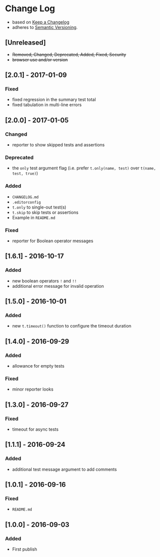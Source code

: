 <!-- markdownlint-disable MD012 MD022 MD024 MD026 MD032 MD041 -->

# Change Log

- based on [Keep a Changelog](http://keepachangelog.com/)
- adheres to [Semantic Versioning](http://semver.org/).

## [Unreleased]
- ~~Removed, Changed, Deprecated, Added, Fixed, Security~~
- ~~browser use and/or version~~

## [2.0.1] - 2017-01-09
### Fixed
- fixed regression in the summary test total
- fixed tabulation in multi-line errors

## [2.0.0] - 2017-01-05
### Changed
- reporter to show skipped tests and assertions

### Deprecated
- the `only` test argument flag (i.e. prefer `t.only(name, test)` over `t(name, test, true)`)

### Added
- `CHANGELOG.md`
- `.editorconfig`
- `t.only` to single-out test(s)
- `t.skip` to skip tests or assertions
- Example in `README.md`

### Fixed
- reporter for Boolean operator messages

## [1.6.1] - 2016-10-17
### Added
- new boolean operators `!` and `!!`
- additional error message for invalid operation

## [1.5.0] - 2016-10-01
### Added
- new `t.timeout()` function to configure the timeout duration

## [1.4.0] - 2016-09-29
### Added
- allowance for empty tests
### Fixed
- minor reporter looks

## [1.3.0] - 2016-09-27
### Fixed
- timeout for async tests

## [1.1.1] - 2016-09-24
### Added
- additional test message argument to add comments

## [1.0.1] - 2016-09-16
### Fixed
- `README.md`

## [1.0.0] - 2016-09-03
### Added
- First publish
